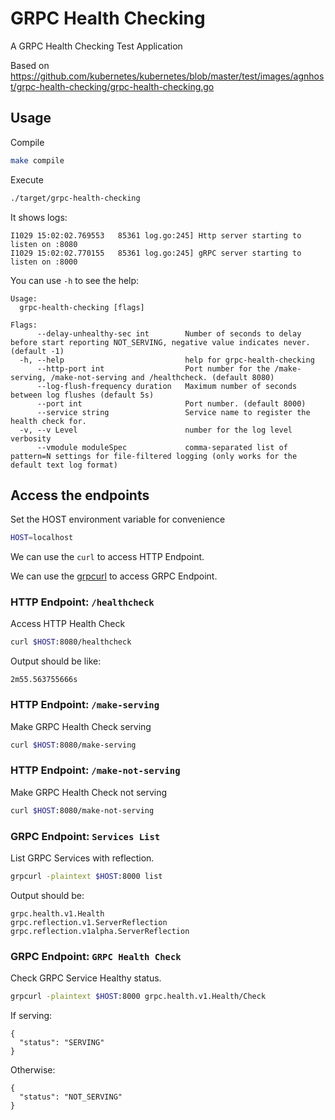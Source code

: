 # GRPC Health Checking

A GRPC Health Checking Test Application

Based on https://github.com/kubernetes/kubernetes/blob/master/test/images/agnhost/grpc-health-checking/grpc-health-checking.go

## Usage

Compile

```bash
make compile
```

Execute

```bash
./target/grpc-health-checking
```

It shows logs:

```
I1029 15:02:02.769553   85361 log.go:245] Http server starting to listen on :8080
I1029 15:02:02.770155   85361 log.go:245] gRPC server starting to listen on :8000
```

You can use `-h` to see the help:

```
Usage:
  grpc-health-checking [flags]

Flags:
      --delay-unhealthy-sec int        Number of seconds to delay before start reporting NOT_SERVING, negative value indicates never. (default -1)
  -h, --help                           help for grpc-health-checking
      --http-port int                  Port number for the /make-serving, /make-not-serving and /healthcheck. (default 8080)
      --log-flush-frequency duration   Maximum number of seconds between log flushes (default 5s)
      --port int                       Port number. (default 8000)
      --service string                 Service name to register the health check for.
  -v, --v Level                        number for the log level verbosity
      --vmodule moduleSpec             comma-separated list of pattern=N settings for file-filtered logging (only works for the default text log format)
```
 
## Access the endpoints

Set the HOST environment variable for convenience

```bash
HOST=localhost
```
We can use the `curl` to access HTTP Endpoint.

We can use the [grpcurl](https://github.com/fullstorydev/grpcurl) to access GRPC Endpoint.

### HTTP Endpoint: `/healthcheck`

Access HTTP Health Check

```bash
curl $HOST:8080/healthcheck
```

Output should be like:

```
2m55.563755666s 
```

### HTTP Endpoint: `/make-serving`

Make GRPC Health Check serving

```bash
curl $HOST:8080/make-serving
```

### HTTP Endpoint: `/make-not-serving`

Make GRPC Health Check not serving

```bash
curl $HOST:8080/make-not-serving
```

### GRPC Endpoint: `Services List`

List GRPC Services with reflection.

```bash
grpcurl -plaintext $HOST:8000 list
```

Output should be:

```
grpc.health.v1.Health
grpc.reflection.v1.ServerReflection
grpc.reflection.v1alpha.ServerReflection
```

### GRPC Endpoint: `GRPC Health Check`

Check GRPC Service Healthy status.

```bash
grpcurl -plaintext $HOST:8000 grpc.health.v1.Health/Check
```

If serving:

```
{
  "status": "SERVING"
}
```

Otherwise:

```
{
  "status": "NOT_SERVING"
}
```
